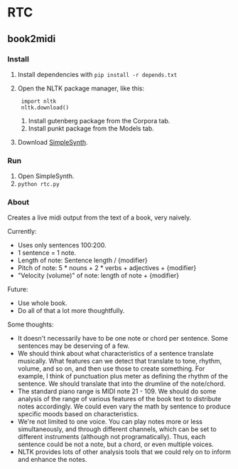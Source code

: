 # RTC

## book2midi

### Install

1. Install dependencies with `pip install -r depends.txt`
2. Open the NLTK package manager, like this:

        import nltk
        nltk.download()

    1. Install gutenberg package from the Corpora tab.
    2. Install punkt package from the Models tab.
3. Download [SimpleSynth](http://notahat.com/simplesynth/).

### Run
1. Open SimpleSynth.
2. `python rtc.py`

### About

Creates a live midi output from the text of a book, very naively.

Currently:

- Uses only sentences 100:200.
- 1 sentence = 1 note.
- Length of note: Sentence length / {modifier}
- Pitch of note: 5 * nouns + 2 * verbs + adjectives + {modifier}
- "Velocity (volume)" of note: length of note + {modifier}

Future:

- Use whole book.
- Do all of that a lot more thoughtfully.

Some thoughts:

- It doesn't necessarily have to be one note or chord per sentence. Some sentences may be deserving of a few.
- We should think about what characteristics of a sentence translate musically. What features can we detect that translate to tone, rhythm, volume, and so on, and then use those to create something. For example, I think of punctuation plus meter as defining the rhythm of the sentence. We should translate that into the drumline of the note/chord.
- The standard piano range is MIDI note 21 - 109. We should do some analysis of the range of various features of the book text to distribute notes accordingly. We could even vary the math by sentence to produce specific moods based on characteristics.
- We're not limited to one voice. You can play notes more or less simultaneously, and through different channels, which can be set to different instruments (although not programatically). Thus, each sentence could be not a note, but a chord, or even multiple voices.
- NLTK provides lots of other analysis tools that we could rely on to inform and enhance the notes.
